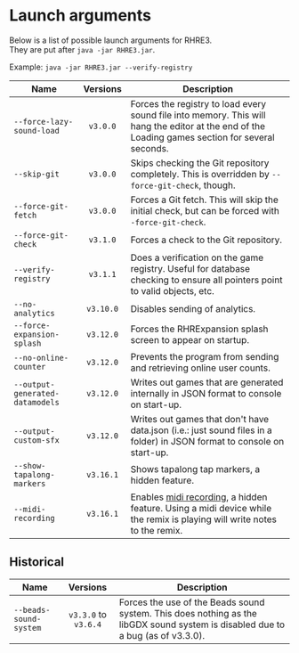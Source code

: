# Launch arguments

Below is a list of possible launch arguments for RHRE3.<br>
They are put after `java -jar RHRE3.jar`.

Example: `java -jar RHRE3.jar --verify-registry`

| Name | Versions | Description |
|------|:-------------:|-------------|
|  `--force-lazy-sound-load` | `v3.0.0` | Forces the registry to load every sound file into memory. This will hang the editor at the end of the Loading games section for several seconds. |
| `--skip-git` | `v3.0.0` | Skips checking the Git repository completely. This is overridden by `--force-git-check`, though. |
| `--force-git-fetch` | `v3.0.0` | Forces a Git fetch. This will skip the initial check, but can be forced with `-force-git-check`. |
| `--force-git-check` | `v3.1.0` | Forces a check to the Git repository. |
| `--verify-registry` | `v3.1.1` | Does a verification on the game registry. Useful for database checking to ensure all pointers point to valid objects, etc. |
| `--no-analytics` | `v3.10.0` | Disables sending of analytics. |
| `--force-expansion-splash` | `v3.12.0` | Forces the RHRExpansion splash screen to appear on startup. |
| `--no-online-counter` | `v3.12.0` | Prevents the program from sending and retrieving online user counts. |
| `--output-generated-datamodels` | `v3.12.0` | Writes out games that are generated internally in JSON format to console on start-up. |
| `--output-custom-sfx` | `v3.12.0` | Writes out games that don't have data.json (i.e.: just sound files in a folder) in JSON format to console on start-up. |
| `--show-tapalong-markers` | `v3.16.1` | Shows tapalong tap markers, a hidden feature. |
| `--midi-recording` | `v3.16.1` | Enables [midi recording](Midi-capabilities.md), a hidden feature. Using a midi device while the remix is playing will write notes to the remix. |

## Historical

| Name | Versions | Description |
|------|:-------------:|-------------|
| `--beads-sound-system` | `v3.3.0` to `v3.6.4` | Forces the use of the Beads sound system. This does nothing as the libGDX sound system is disabled due to a bug (as of v3.3.0). |
